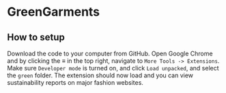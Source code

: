 # GreenGarments

## How to setup

Download the code to your computer from GitHub. Open Google Chrome and by clicking the ≡ in the top right, navigate to `More Tools -> Extensions`.
Make sure `Developer mode` is turned on, and click `Load unpacked`, and select the `green` folder. The extension should now load and you can view sustainability reports on major fashion websites.
